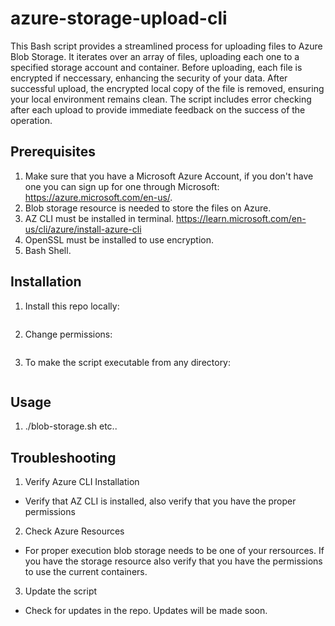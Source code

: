# azure-storage-upload-cli
This Bash script provides a streamlined process for uploading files to Azure Blob Storage. It iterates over an array of files, uploading each one to a specified storage account and container. Before uploading, each file is encrypted if neccessary, enhancing the security of your data. After successful upload, the encrypted local copy of the file is removed, ensuring your local environment remains clean. The script includes error checking after each upload to provide immediate feedback on the success of the operation. 

## Prerequisites 
1. Make sure that you have a Microsoft Azure Account, if you don't have one you can sign up for one through Microsoft: https://azure.microsoft.com/en-us/.
2. Blob storage resource is needed to store the files on Azure. 
3. AZ CLI must be installed in terminal. https://learn.microsoft.com/en-us/cli/azure/install-azure-cli 
4. OpenSSL must be installed to use encryption. 
5. Bash Shell. 

## Installation
1. Install this repo locally:
``` git clone https://github.com/Pferguson7/azure-storage-upload-cli
```
2. Change permissions: 
```chmod 755 blob-storage.sh
```
3. To make the script executable from any directory: 
``` mv /path/to/blob-storage.sh /usr/local/bin/
```

## Usage 
1. ./blob-storage.sh <filename1> <filename2> etc..

## Troubleshooting 
1. Verify Azure CLI Installation
 - Verify that AZ CLI is installed, also verify that you have the proper permissions

2. Check Azure Resources
 - For proper execution blob storage needs to be one of your rersources. If you have the storage resource also verify that you have the permissions to use the current containers. 

3. Update the script
 - Check for updates in the repo. Updates will be made soon. 
